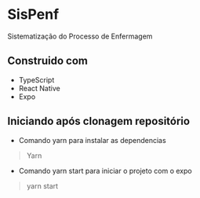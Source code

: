 # SisPenf
Sistematização do Processo de Enfermagem

## Construido com 
 - TypeScript
 - React Native
 - Expo 
 
 ## Iniciando após clonagem repositório
 - Comando yarn para instalar as dependencias
 > Yarn 
 - Comando yarn start para iniciar o projeto com o expo
 > yarn start
